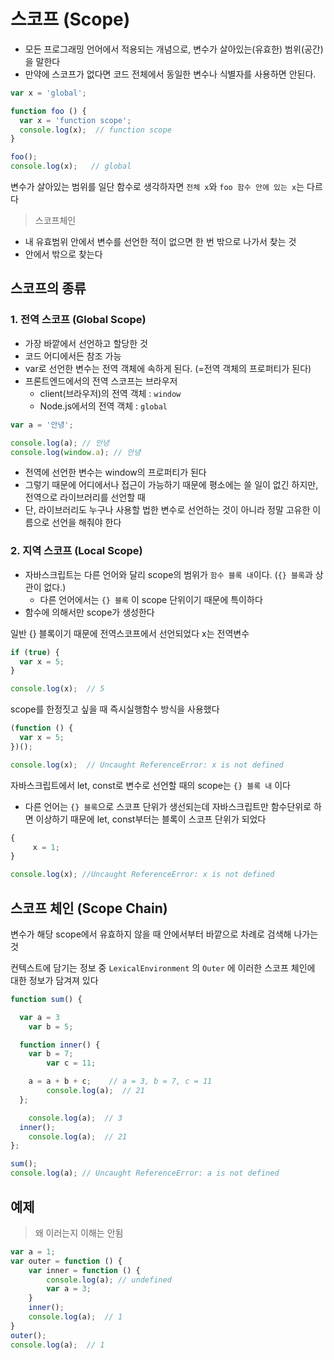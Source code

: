 # 스코프 (Scope)

- 모든 프로그래밍 언어에서 적용되는 개념으로, 변수가 살아있는(유효한) 범위(공간)을 말한다
- 만약에 스코프가 없다면 코드 전체에서 동일한 변수나 식별자를 사용하면 안된다.

```javascript
var x = 'global';

function foo () {
  var x = 'function scope';
  console.log(x);  // function scope
}

foo();
console.log(x);   // global
```

변수가 살아있는 범위를 일단 함수로 생각하자면 `전체 x`와 `foo 함수 안에 있는 x`는 다르다


> 스코프체인
- 내 유효범위 안에서 변수를 선언한 적이 없으면 한 번 밖으로 나가서 찾는 것
- 안에서 밖으로 찾는다

## 스코프의 종류

### 1. 전역 스코프 (Global Scope)

- 가장 바깥에서 선언하고 할당한 것
- 코드 어디에서든 참조 가능
- var로 선언한 변수는 전역 객체에 속하게 된다. (=전역 객체의 프로퍼티가 된다)
- 프론트엔드에서의 전역 스코프는 브라우저
  - client(브라우저)의 전역 객체 : `window`
  - Node.js에서의 전역 객체 : `global`

```javascript
var a = '안녕';

console.log(a); // 안녕
console.log(window.a); // 안녕 
```

- 전역에 선언한 변수는 window의 프로퍼티가 된다
- 그렇기 때문에 어디에서나 접근이 가능하기 때문에 평소에는 쓸 일이 없긴 하지만, 전역으로 라이브러리를 선언할 때
- 단, 라이브러리도 누구나 사용할 법한 변수로 선언하는 것이 아니라 정말 고유한 이름으로 선언을 해줘야 한다


### 2. 지역 스코프 (Local Scope) 

- 자바스크립트는 다른 언어와 달리 scope의 범위가 `함수 블록 내`이다. (`{} 블록`과 상관이 없다.)
  - 다른 언어에서는 `{} 블록` 이 scope 단위이기 때문에 특이하다
- 함수에 의해서만 scope가 생성한다

일반 {} 블록이기 때문에 전역스코프에서 선언되었다
x는 전역변수

```javascript
if (true) {
  var x = 5;
}

console.log(x);  // 5
```

scope를 한정짓고 싶을 때 즉시실행함수 방식을 사용했다

```javascript
(function () {
  var x = 5;
})();

console.log(x);  // Uncaught ReferenceError: x is not defined
```

자바스크립트에서 let, const로 변수로 선언할 때의 scope는 `{} 블록 내` 이다
  - 다른 언어는 `{} 블록`으로 스코프 단위가 생선되는데 자바스크립트만 함수단위로 하면 이상하기 때문에 let, const부터는 블록이 스코프 단위가 되었다

```javascript
{ 
	 x = 1; 
}

console.log(x); //Uncaught ReferenceError: x is not defined
```

## 스코프 체인 (Scope Chain)

변수가 해당 scope에서 유효하지 않을 때 안에서부터 바깥으로 차례로 검색해 나가는 것

컨텍스트에 담기는 정보 중 `LexicalEnvironment` 의 `Outer` 에 이러한 스코프 체인에 대한 정보가 담겨져 있다

```javascript
function sum() {

  var a = 3
	var b = 5;

  function inner() {
    var b = 7;
		var c = 11;

    a = a + b + c;    // a = 3, b = 7, c = 11
		console.log(a);  // 21
  };

	console.log(a);  // 3
  inner();
	console.log(a);  // 21
};

sum();
console.log(a); // Uncaught ReferenceError: a is not defined
```

## 예제

> 왜 이러는지 이해는 안됨 

```javascript
var a = 1;
var outer = function () {
    var inner = function () {
        console.log(a); // undefined
        var a = 3;
    }
    inner();
    console.log(a);  // 1
}
outer();
console.log(a);  // 1
```